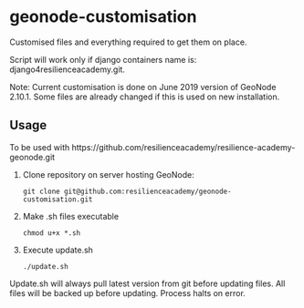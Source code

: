 # geonode-customisation
Customised files and everything required to get them on place.

Script will work only if django containers name is: django4resilienceacademy.git.

Note: Current customisation is done on June 2019 version of GeoNode 2.10.1. Some files are already changed if this is used on new installation.

## Usage

<aside class="notice">To be used with https://github.com/resilienceacademy/resilience-academy-geonode.git</aside>

1) Clone repository on server hosting GeoNode:

    `git clone git@github.com:resilienceacademy/geonode-customisation.git`

2) Make .sh files executable

    `chmod u+x *.sh`

3) Execute update.sh

    `./update.sh`

Update.sh will always pull latest version from git before updating files. All files will be backed up before updating. Process halts on error.
